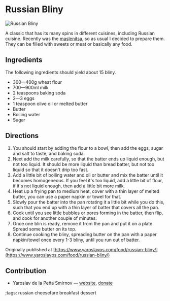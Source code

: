 # Russian Bliny

![Russian Bliny](pix/russian-bliny.webp)

A classic that has its many spins in different cuisines, including Russian
cuisine. Recently was the
[maslenitsa](https://en.wikipedia.org/wiki/Maslenitsa), so as usual I decided to
prepare them. They can be filled with sweets or meat or basically any food.

## Ingredients

The following ingredients should yield about 15 bliny.

* 300—400g wheat flour
* 700—900ml milk
* 2 teaspoons baking soda
* 2—3 eggs
* 1 teaspoon olive oil or melted butter
* Butter
* Boiling water
* Sugar

## Directions

1. You should start by adding the flour to a bowl, then add the eggs, sugar and
   salt to taste, and baking soda.
2. Next add the milk carefully, so that the batter ends up liquid enough, but
   not too liquid. It should be more liquid than bread batter, but not too
   liquid so that it doesn't drip too fast.
3. Add a little bit of boiling water and oil or butter and mix the batter
   until it becomes homogeneous. If you feel it's too liquid, add a little bit of
   flour, if it's not liquid enough, then add a little bit more milk.
4. Heat up a frying pan to medium heat, cover with a thin layer of melted
   butter, you can use a paper napkin or towel for that.
5. Slowly pour the batter into the pan rotating it a little bit while you do this,
   such that you end up with a thin layer of batter that covers all the pan.
6. Cook until you see little bubbles or pores forming in the batter, then flip,
   and cook for another couple of minutes.
7. Once one blin is ready, remove it from the pan and put it on a plate. Spread
   some butter on its top.
8. Continue cooking the bliny, spreading butter on the pan with a paper
   napkin/towel once every 1-3 bliny, until you run out of batter.

Originally published at [https://www.yaroslavps.com/food/russian-bliny/](https://www.yaroslavps.com/food/russian-bliny/)

## Contribution

- Yaroslav de la Peña Smirnov — [website](https://www.yaroslavps.com/), 
[donate](https://www.yaroslavps.com/donate)

;tags: russian cheesefare breakfast dessert
